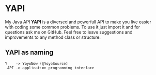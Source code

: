 # YAPI

My Java API **YAPI** is a diversed and powerfull API to make you live easier with coding some common problems. To use it just import it and for questions ask me on GitHub. Feel free to leave suggestions and improvements to any method class or structure. 

## YAPI as naming
```
Y    -> YoyoNow (@YoyoSource)
 API -> application programming interface
```
